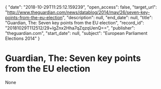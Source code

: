 {
  "date": "2018-10-29T11:25:12.159239", 
  "open_access": false, 
  "target_url": "http://www.theguardian.com/news/datablog/2014/may/26/seven-key-points-from-the-eu-election", 
  "description": null, 
  "end_date": null, 
  "title": "Guardian, The: Seven key points from the EU election", 
  "record_id": "20181029T112512/29+lgZnx2Hha7qZqzqUenQ==", 
  "publisher": "theguardian.com", 
  "start_date": null, 
  "subject": "European Parliament Elections 2014"
}

# Guardian, The: Seven key points from the EU election

None